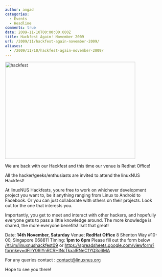 ```yaml
---
author: angad
categories:
  - Events
  - Headline
comments: true
date: 2009-11-10T00:00:00.000Z
title: Hackfest Again! November 2009
url: /2009/11/hackfest-again-november-2009/
aliases:
  - /2009/11/10/hackfest-again-november-2009/
---
```


<img class="alignnone size-full wp-image-761" title="hackfest" src="/img/2009/08/hackfest.jpg" alt="hackfest" width="425" height="318" />

We are back with our Hackfest and this time our venue is Redhat Office!

All the hacker/geeks/enthusiasts are invited to attend the linuxNUS Hackfest!

At linuxNUS Hackfests, youre free to work on whichever development project you want to, be it anything ranging from Linux to Android to Facebook. Or you can just collaborate with others on their projects. Look out for the one that interests you.

Importantly, you get to meet and interact with other hackers, and hopefully everyone gets to pass a little knowledge around. The more knowledge is shared, the more everyone benefits! Isnt that great!

Date: <strong>14th November, Saturday</strong>
Venue: <strong>RedHat Office</strong>
8 Shenton Way #10-00, Singapore 068811
Timing: <strong>1pm to 6pm</strong>
Please fill out the form below
<a href="//tr.im/linuxnushackfest09" target="_blank">//tr.im/linuxnushackfest09</a>
or
<a href="https://spreadsheets.google.com/viewform?formkey=dFlrY09IYnRCRHlNcTkxalRNeC1YQ3c6MA" target="_blank">https://spreadsheets.google.com/viewform?formkey=dFlrY09IYnRCRHlNcTkxalRNeC1YQ3c6MA</a>

For any queries contact : <a href="mailto:contact@linuxnus.org">contact@linuxnus.org</a>

Hope to see you there!
